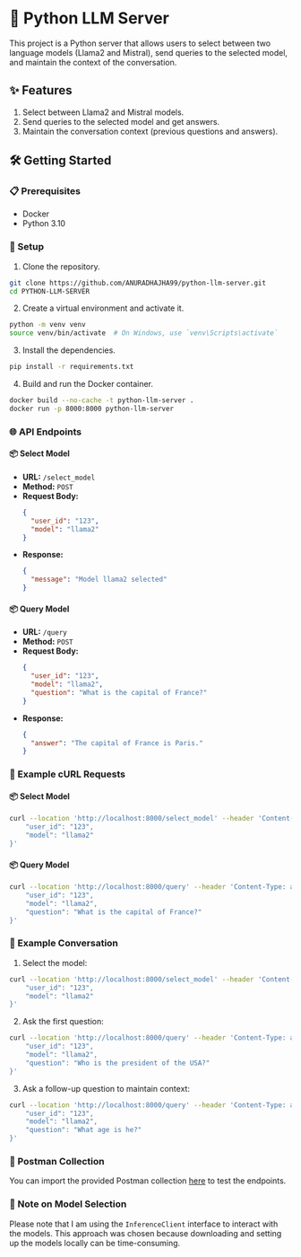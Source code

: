 
# 🚀 Python LLM Server

This project is a Python server that allows users to select between two language models (Llama2 and Mistral), send queries to the selected model, and maintain the context of the conversation.

## ✨ Features

1. Select between Llama2 and Mistral models.
2. Send queries to the selected model and get answers.
3. Maintain the conversation context (previous questions and answers).

## 🛠 Getting Started

### 📋 Prerequisites

- Docker
- Python 3.10

### 🔧 Setup

1. Clone the repository.

```sh
git clone https://github.com/ANURADHAJHA99/python-llm-server.git
cd PYTHON-LLM-SERVER
```

2. Create a virtual environment and activate it.

```sh
python -m venv venv
source venv/bin/activate  # On Windows, use `venv\Scripts\activate`
```

3. Install the dependencies.

```sh
pip install -r requirements.txt
```

4. Build and run the Docker container.

```sh
docker build --no-cache -t python-llm-server .
docker run -p 8000:8000 python-llm-server
```

### 🌐 API Endpoints

#### 📦 Select Model

- **URL:** `/select_model`
- **Method:** `POST`
- **Request Body:**
  ```json
  {
    "user_id": "123",
    "model": "llama2"
  }
  ```
- **Response:**
  ```json
  {
    "message": "Model llama2 selected"
  }
  ```

#### 📦 Query Model

- **URL:** `/query`
- **Method:** `POST`
- **Request Body:**
  ```json
  {
    "user_id": "123",
    "model": "llama2",
    "question": "What is the capital of France?"
  }
  ```
- **Response:**
  ```json
  {
    "answer": "The capital of France is Paris."
  }
  ```

### 📝 Example cURL Requests

#### 📦 Select Model

```sh
curl --location 'http://localhost:8000/select_model' --header 'Content-Type: application/json' --data '{
    "user_id": "123",
    "model": "llama2"
}'
```

#### 📦 Query Model

```sh
curl --location 'http://localhost:8000/query' --header 'Content-Type: application/json' --data '{
    "user_id": "123",
    "model": "llama2",
    "question": "What is the capital of France?"
}'
```

### 📝 Example Conversation

1. Select the model:

```sh
curl --location 'http://localhost:8000/select_model' --header 'Content-Type: application/json' --data '{
    "user_id": "123",
    "model": "llama2"
}'
```

2. Ask the first question:

```sh
curl --location 'http://localhost:8000/query' --header 'Content-Type: application/json' --data '{
    "user_id": "123",
    "model": "llama2",
    "question": "Who is the president of the USA?"
}'
```

3. Ask a follow-up question to maintain context:

```sh
curl --location 'http://localhost:8000/query' --header 'Content-Type: application/json' --data '{
    "user_id": "123",
    "model": "llama2",
    "question": "What age is he?"
}'
```

### 📑 Postman Collection

You can import the provided Postman collection [here](https://dark-resonance-874488.postman.co/workspace/public~d3c714b6-434c-42c6-96b0-ffa97ea17e00/collection/8821057-0252beef-aad2-4b21-8774-6ef98fae99cb?action=share&creator=8821057) to test the endpoints.

### 🔧 Note on Model Selection

Please note that I am using the `InferenceClient` interface to interact with the models. This approach was chosen because downloading and setting up the models locally can be time-consuming.
